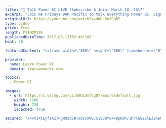 ```yaml
---
title: "🔴 Talk Power BI LIVE (Subscribe & Join) March 10, 2017"
excerpt: "Join me Fridays 9AM Pacific to talk everything Power BI! Sign-Up at http://www.TalkPowerBI.com  Here are the questions that were asked in this episode (click timestamp to jump to the question)... 2:08 (Doug) Understand the difference between PBI Desktop and PBI.com especially around the Query Editor/Engine?"
originalUrl: https://youtube.com/watch?v=dWULDofCgBY
type: video
price: Free
length: PT1H2M39S
publishedDateTime: 2017-03-17T02:40:18Z
heat: 50

featuredContent: "<iframe width=\"800\" height=\"500\" frameborder=\"0\" src=\"https://www.youtube.com/embed/dWULDofCgBY\" allow=\"accelerometer; autoplay; encrypted-media; gyroscope; picture-in-picture\" allowfullscreen></iframe>"

provider:
  name: Learn Power BI
  domain: learnpowerbi.com

topics:
  - Power BI

images:
  - url: https://i.ytimg.com/vi/dWULDofCgBY/maxresdefault.jpg
    width: 1280
    height: 720
    isCached: true

secured: "x4vVzXtEyfaA27FgR02d58ToQz5XVGJoiS0QYw++DpR0h/1hrKeS22lEJZheGofJgiGgE9FWG/DXHzYcauzdSEHtoCyKIzwBQQZ9HbDkpWwg3cpw+ZyHbeu60p3VX8ZSX3jv4FZRZhfYQyOynHyyEW3XM/rXatT9vr3yVhzxStH79QzgJP+Vyqvu6IEolzE7pNJN0mTh4b0TEHi7EpLkmmbUErV9dhkDBLahRiy2qJrWBOUdOgzsPNLibaK/rC0GoZS9S0KJJg/k0ccrWO+VXNd7vVKOk3LvXEVFgsa7bohZIDiUPRJjB5q8d6fg8Cup21av0htMIlN2Ptj3jXNDA24E68WFak/9iQTnFPWYMd2TYv9ZZqCg+GYUWfQdWjvV2dQw7kfoFjVv9TlC3lu5Er80AtiTQ8BiaKQdg3Tj8YA=;/BKw+dpOntHCunkSnBw6xg=="
---
```


